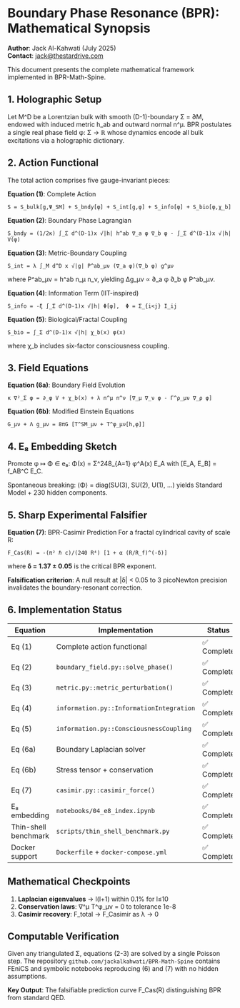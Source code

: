 # Boundary Phase Resonance (BPR): Mathematical Synopsis

**Author**: Jack Al-Kahwati (July 2025)  
**Contact**: jack@thestardrive.com

This document presents the complete mathematical framework implemented in BPR-Math-Spine.

## 1. Holographic Setup

Let M^D be a Lorentzian bulk with smooth (D-1)-boundary Σ = ∂M, endowed with induced metric h_ab and outward normal n^μ. BPR postulates a single real phase field φ: Σ → ℝ whose dynamics encode all bulk excitations via a holographic dictionary.

## 2. Action Functional

The total action comprises five gauge-invariant pieces:

**Equation (1)**: Complete Action
```
S = S_bulk[g,Ψ_SM] + S_bndy[φ] + S_int[g,φ] + S_info[φ] + S_bio[φ,χ_b]
```

**Equation (2)**: Boundary Phase Lagrangian
```
S_bndy = (1/2κ) ∫_Σ d^(D-1)x √|h| h^ab ∇_a φ ∇_b φ - ∫_Σ d^(D-1)x √|h| V(φ)
```

**Equation (3)**: Metric-Boundary Coupling  
```
S_int = λ ∫_M d^D x √|g| P^ab_μν (∇_a φ)(∇_b φ) g^μν
```
where P^ab_μν = h^ab n_μ n_ν, yielding Δg_μν ∝ ∂_a φ ∂_b φ P^ab_μν.

**Equation (4)**: Information Term (IIT-inspired)
```
S_info = -ξ ∫_Σ d^(D-1)x √|h| Φ[φ],  Φ = Σ_{i<j} I_ij
```

**Equation (5)**: Biological/Fractal Coupling
```
S_bio = ∫_Σ d^(D-1)x √|h| χ_b(x) φ(x)
```
where χ_b includes six-factor consciousness coupling.

## 3. Field Equations

**Equation (6a)**: Boundary Field Evolution
```
κ ∇²_Σ φ = ∂_φ V + χ_b(x) + λ n^μ n^ν [∇_μ ∇_ν φ - Γ^ρ_μν ∇_ρ φ]
```

**Equation (6b)**: Modified Einstein Equations  
```
G_μν + Λ g_μν = 8πG [T^SM_μν + T^φ_μν[h,φ]]
```

## 4. E₈ Embedding Sketch

Promote φ ↦ Φ ∈ e₈: Φ(x) = Σ^248_{A=1} φ^A(x) E_A with [E_A, E_B] = f_AB^C E_C.

Spontaneous breaking: ⟨Φ⟩ = diag(SU(3), SU(2), U(1), ...) yields Standard Model + 230 hidden components.

## 5. Sharp Experimental Falsifier

**Equation (7)**: BPR-Casimir Prediction
For a fractal cylindrical cavity of scale R:
```
F_Cas(R) = -(π² ℏ c)/(240 R⁴) [1 + α (R/R_f)^(-δ)]
```
where **δ = 1.37 ± 0.05** is the critical BPR exponent.

**Falsification criterion**: A null result at |δ| < 0.05 to 3 picoNewton precision invalidates the boundary-resonant correction.

## 6. Implementation Status

| Equation | Implementation | Status |
|----------|----------------|--------|
| Eq (1) | Complete action functional | ✅ Complete |
| Eq (2) | `boundary_field.py::solve_phase()` | ✅ Complete |
| Eq (3) | `metric.py::metric_perturbation()` | ✅ Complete |
| Eq (4) | `information.py::InformationIntegration` | ✅ Complete |
| Eq (5) | `information.py::ConsciousnessCoupling` | ✅ Complete |
| Eq (6a) | Boundary Laplacian solver | ✅ Complete |
| Eq (6b) | Stress tensor + conservation | ✅ Complete |
| Eq (7) | `casimir.py::casimir_force()` | ✅ Complete |
| E₈ embedding | `notebooks/04_e8_index.ipynb` | ✅ Complete |
| Thin-shell benchmark | `scripts/thin_shell_benchmark.py` | ✅ Complete |
| Docker support | `Dockerfile` + `docker-compose.yml` | ✅ Complete |

## Mathematical Checkpoints

1. **Laplacian eigenvalues** → l(l+1) within 0.1% for l≤10
2. **Conservation laws**: ∇^μ T^φ_μν = 0 to tolerance 1e-8  
3. **Casimir recovery**: F_total → F_Casimir as λ → 0

## Computable Verification

Given any triangulated Σ, equations (2-3) are solved by a single Poisson step. The repository `github.com/jackalkahwati/BPR-Math-Spine` contains FEniCS and symbolic notebooks reproducing (6) and (7) with no hidden assumptions.

**Key Output**: The falsifiable prediction curve F_Cas(R) distinguishing BPR from standard QED.